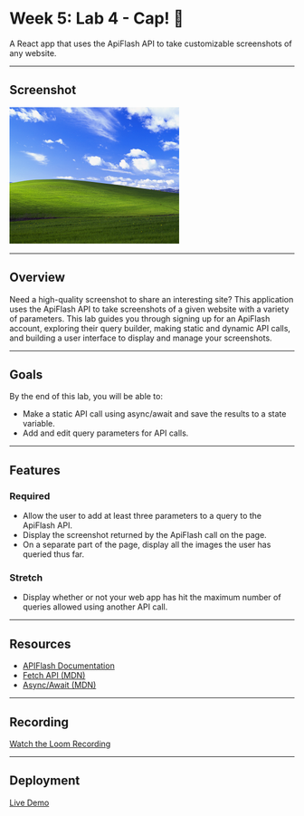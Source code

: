 # Week 5: Lab 4 - Cap! 📸

A React app that uses the ApiFlash API to take customizable screenshots of any website.

---

## Screenshot

![App Screenshot](public/assets/windows_background.png)

---

## Overview

Need a high-quality screenshot to share an interesting site? This application uses the ApiFlash API to take screenshots of a given website with a variety of parameters. This lab guides you through signing up for an ApiFlash account, exploring their query builder, making static and dynamic API calls, and building a user interface to display and manage your screenshots.

---

## Goals

By the end of this lab, you will be able to:

- Make a static API call using async/await and save the results to a state variable.
- Add and edit query parameters for API calls.

---

## Features

### Required

- Allow the user to add at least three parameters to a query to the ApiFlash API.
- Display the screenshot returned by the ApiFlash call on the page.
- On a separate part of the page, display all the images the user has queried thus far.

### Stretch

- Display whether or not your web app has hit the maximum number of queries allowed using another API call.

---

## Resources

- [APIFlash Documentation](https://apiflash.com/documentation)
- [Fetch API (MDN)](https://developer.mozilla.org/en-US/docs/Web/API/Fetch_API)
- [Async/Await (MDN)](https://developer.mozilla.org/en-US/docs/Web/JavaScript/Reference/Statements/async_function)

---

## Recording

[Watch the Loom Recording](https://www.loom.com/share/557826b28c1c4dfd8504f3b59fe967ba?sid=f559de88-f936-4d90-aa64-dc8839e6a1fe)

---

## Deployment

[Live Demo](https://brilliant-manatee-1f7bb2.netlify.app/)
